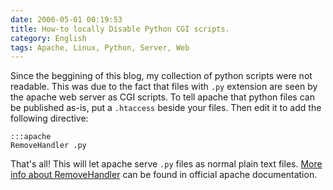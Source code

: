 ```yaml
---
date: 2006-05-01 00:19:53
title: How-to locally Disable Python CGI scripts.
category: English
tags: Apache, Linux, Python, Server, Web
---
```


Since the beggining of this blog, my collection of python scripts were not readable. This was due to the fact that files with `.py` extension are seen by the apache web server as CGI scripts. To tell apache that python files can be published as-is, put a `.htaccess` beside your files. Then edit it to add the following directive:

    :::apache
    RemoveHandler .py

That's all! This will let apache serve `.py` files as normal plain text files. [More info about RemoveHandler](http://httpd.apache.org/docs/1.3/mod/mod_mime.html.en#removehandler) can be found in official apache documentation.

